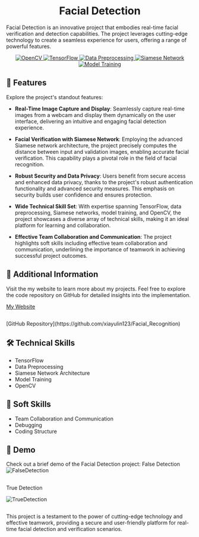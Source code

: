 <h1 align="center" id="title">Facial Detection</h1>

<p id="description">Facial Detection is an innovative project that embodies real-time facial verification and detection capabilities. The project leverages cutting-edge technology to create a seamless experience for users, offering a range of powerful features.</p>

<div align="center">
    <a href="https://opencv.org/">
        <img src="https://img.shields.io/badge/OpenCV-%E2%9C%94-brightgreen" alt="OpenCV">
    </a>
    <a href="https://www.tensorflow.org/">
        <img src="https://img.shields.io/badge/Tensorflow-%E2%9C%94-orange" alt="TensorFlow">
    </a>
    <a href="https://en.wikipedia.org/wiki/Data_preprocessing">
        <img src="https://img.shields.io/badge/Data%20Preprocessing-%E2%9C%94-blue" alt="Data Preprocessing">
    </a>
    <a href="https://en.wikipedia.org/wiki/Siamese_neural_network">
        <img src="https://img.shields.io/badge/Siamese%20Network-%E2%9C%94-yellow" alt="Siamese Network">
    </a>
    <a href="https://en.wikipedia.org/wiki/Training,_inference,_and_testing_of_neural_networks">
        <img src="https://img.shields.io/badge/Model%20Training-%E2%9C%94-lightgrey" alt="Model Training">
    </a>
</div>

<h2>🧐 Features</h2>

Explore the project's standout features:

*   **Real-Time Image Capture and Display**: Seamlessly capture real-time images from a webcam and display them dynamically on the user interface, delivering an intuitive and engaging facial detection experience.

*   **Facial Verification with Siamese Network**: Employing the advanced Siamese network architecture, the project precisely computes the distance between input and validation images, enabling accurate facial verification. This capability plays a pivotal role in the field of facial recognition.

*   **Robust Security and Data Privacy**: Users benefit from secure access and enhanced data privacy, thanks to the project's robust authentication functionality and advanced security measures. This emphasis on security builds user confidence and ensures protection.

*   **Wide Technical Skill Set**: With expertise spanning TensorFlow, data preprocessing, Siamese networks, model training, and OpenCV, the project showcases a diverse array of technical skills, making it an ideal platform for learning and collaboration.

*   **Effective Team Collaboration and Communication**: The project highlights soft skills including effective team collaboration and communication, underlining the importance of teamwork in achieving successful project outcomes.

<h2>🔗 Additional Information</h2>

Visit the my website to learn more about my projects. Feel free to explore the code repository on GitHub for detailed insights into the implementation.

[My Website](https://www.xiayulin.online)
<h2></h2>
[GitHub Repository](https://github.com/xiayulin123/Facial_Recognition)

<h2>🛠️ Technical Skills</h2>

*   TensorFlow
*   Data Preprocessing
*   Siamese Network Architecture
*   Model Training
*   OpenCV

<h2>🧩 Soft Skills</h2>

*   Team Collaboration and Communication
*   Debugging
*   Coding Structure
<h2>🎥 Demo</h2>

Check out a brief demo of the Facial Detection project:
False Detection 
![FalseDetection](https://github.com/xiayulin123/Facial_Recognition/assets/113715923/75ea5a10-d3ce-463e-a34d-e8ad50581aa7)


<h2></h2>
True Detection

![TrueDetection](https://github.com/xiayulin123/Facial_Recognition/assets/113715923/78fb9ffe-5654-4f06-918e-f831a046e5f7)
<h2></h2>
This project is a testament to the power of cutting-edge technology and effective teamwork, providing a secure and user-friendly platform for real-time facial detection and verification scenarios.

